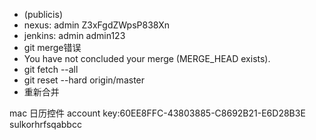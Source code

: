 - (publicis)
- nexus:   admin  Z3xFgdZWpsP838Xn
- jenkins: admin admin123
- git merge错误
- You have not concluded your merge (MERGE_HEAD exists).
- git fetch --all
- git reset --hard origin/master 
- 重新合并

mac 日历控件  account key:60EE8FFC-43803885-C8692B21-E6D28B3E
sulkorhrfsqabbcc
